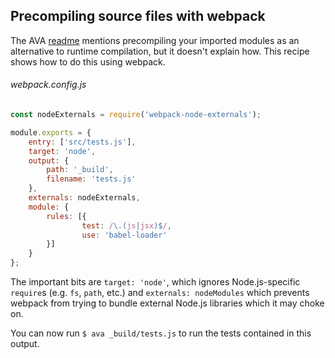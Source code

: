 ## Precompiling source files with webpack

The AVA [readme](https://github.com/avajs/ava#transpiling-imported-modules) mentions precompiling your imported modules as an alternative to runtime compilation, but it doesn't explain how. This recipe shows how to do this using webpack.

###### webpack.config.js

```js
const nodeExternals = require('webpack-node-externals');

module.exports = {
	entry: ['src/tests.js'],
	target: 'node',
	output: {
		path: '_build',
		filename: 'tests.js'
	},
	externals: nodeExternals,
	module: {
		rules: [{
				test: /\.(js|jsx)$/,
				use: 'babel-loader'
		}]
	}
};
```

The important bits are `target: 'node'`, which ignores Node.js-specific `require`s (e.g. `fs`, `path`, etc.) and `externals: nodeModules` which prevents webpack from trying to bundle external Node.js libraries which it may choke on.

You can now run `$ ava _build/tests.js` to run the tests contained in this output.
